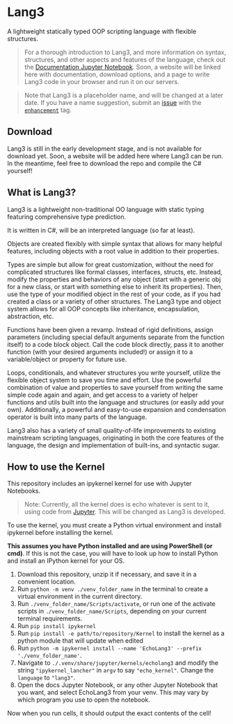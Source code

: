 # Lang3
A lightweight statically typed OOP scripting language with flexible structures.

> For a thorough introduction to Lang3, and more information on syntax, structures, and other aspects and features of the language, check out the [Documentation Jupyter Notebook](https://github.com/FinnE145/Lang3/blob/main/Docs/Lang3Docs.ipynb). Soon, a website will be linked here with documentation, download options, and a page to write Lang3 code in your browser and run it on our servers.

> Note that Lang3 is a placeholder name, and will be changed at a later date. If you have a name suggestion, submit an [issue](https://github.com/FinnE145/Lang3/issues/new) with the [`enhancement`](https://github.com/FinnE145/Lang3/labels/enhancement) tag.

## Download

Lang3 is still in the early development stage, and is not available for download yet. Soon, a website will be added here where Lang3 can be run. In the meantime, feel free to download the repo and compile the C# yourself!

## What is Lang3?

Lang3 is a lightweight non-traditional OO language with static typing featuring comprehensive type prediction.

It is written in C#, will be an interpreted language (so far at least).

Objects are created flexibly with simple syntax that allows for many helpful features, including objects with a root value in addition to their properties.

Types are simple but allow for great customization, without the need for complicated structures like formal classes, interfaces, structs, etc. Instead, modify the properties and behaviors of any object (start with a generic obj for a new class, or start with something else to inherit its properties). Then, use the type of your modified object in the rest of your code, as if you had created a class or a variety of other structures. The Lang3 type and object system allows for all OOP concepts like inheritance, encapsulation, abstraction, etc.

Functions have been given a revamp. Instead of rigid definitions, assign parameters (including special default arguments separate from the function itself) to a code block object. Call the code block directly, pass it to another function (with your desired arguments included!) or assign it to a variable/object or property for future use.

Loops, conditionals, and whatever structures you write yourself, utilize the flexible object system to save you time and effort. Use the powerful combination of value and properties to save yourself from writing the same simple code again and again, and get access to a variety of helper functions and utils built into the language and structures (or easily add your own). Additionally, a powerful and easy-to-use expansion and condensation operator is built into many parts of the language.

Lang3 also has a variety of small quality-of-life improvements to existing mainstream scripting languages, originating in both the core features of the language, the design and implementation of built-ins, and syntactic sugar.

## How to use the Kernel

This repository includes an ipykernel kernel for use with Jupyter Notebooks.

> Note: Currently, all the kernel does is echo whatever is sent to it, using code from [Jupyter](https://github.com/jupyter/echo_kernel). This will be changed as Lang3 is developed.

To use the kernel, you must create a Python virtual environment and install ipykernel before installing the kernel.

**This assumes you have Python installed and are using PowerShell (or cmd)**. If this is not the case, you will have to look up how to install Python and install an IPython kernel for your OS.

1. Download this repository, unzip it if necessary, and save it in a convenient location.
2. Run `python -m venv ./venv_folder_name` in the terminal to create a virtual environment in the current directory.
3. Run `./venv_folder_name/Scripts/activate`, or run one of the activate scripts in `./venv_folder_name/Scripts`, depending on your current terminal requirements.
4. Run `pip install ipykernel`
5. Run `pip install -e path/to/repository/Kernel` to install the kernel as a python module that will update when edited
6. Run `python -m ipykernel install --name 'EchoLang3' --prefix './venv_folder_name'`.
7. Navigate to `./.venv/share/jupyter/kernels/echolang3` and modify the string `"ipykernel_lancher"` in `argv` to say `"echo_kernel"`. Change the `language` to `"lang3"`.
8. Open the docs Jupyter Notebook, or any other Jupyter Notebook that you want, and select EchoLang3 from your venv. This may vary by which program you use to open the notebook.

Now when you run cells, it should output the exact contents of the cell!